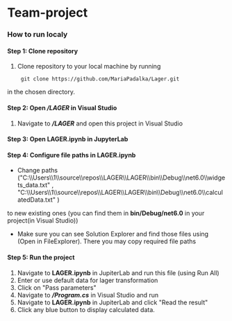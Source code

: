 # Team-project



### How to run localy

#### Step 1: Clone repository
1. Clone repository to your local machine by running  

        git clone https://github.com/MariaPadalka/Lager.git  

in the chosen directory.

#### Step 2: Open ***/LAGER*** in Visual Studio
1. Navigate to ***/LAGER*** and open this project in Visual Studio  

#### Step 3: Open **LAGER.ipynb** in JupyterLab

#### Step 4: Configure file paths in LAGER.ipynb
 - Change paths ("C:\\\\Users\\\\1\\\\source\\\\repos\\\\LAGER\\\\LAGER\\\\bin\\\\Debug\\\\net6.0\\\\widgets_data.txt" , "C:\\\\Users\\\\1\\\\source\\\\repos\\\\LAGER\\\\LAGER\\\\bin\\\\Debug\\\\net6.0\\\\calculatedData.txt" )

to new existing ones (you can find them in **bin/Debug/net6.0** in your project(in Visual Studio))
 - Make sure you can see Solution Explorer and find those files using (Open in FileExplorer). There you may copy required file paths


#### Step 5: Run the project
1. Navigate to **LAGER.ipynb** in JupiterLab and run this file (using Run All)
2. Enter or use default data for lager transformation
3. Click on "Pass parameters"
4. Navigate to ***/Program.cs*** in Visual Studio and run  
5. Navigate to **LAGER.ipynb** in JupiterLab and click "Read the result"
6. Click any blue button to display calculated data.







